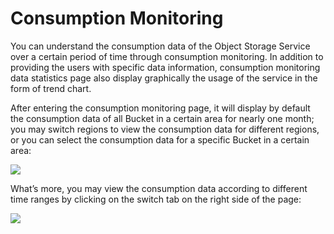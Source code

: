 # Consumption Monitoring

You can understand the consumption data of the Object Storage Service over a certain period of time through consumption monitoring. In addition to providing the users with specific data information, consumption monitoring data statistics page also display graphically the usage of the service in the form of trend chart.

After entering the consumption monitoring page, it will display by default the consumption data of all Bucket in a certain area for nearly one month; you may switch regions to view the consumption data for different regions, or you can select the consumption data for a specific Bucket in a certain area:

![](https://github.com/jdcloudcom/cn/blob/edit/image/Object-Storage-Service/OSS-052.png)

What’s more, you may view the consumption data according to different time ranges by clicking on the switch tab on the right side of the page:

![](https://github.com/jdcloudcom/cn/blob/edit/image/Object-Storage-Service/OSS-053.png)
